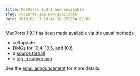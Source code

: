 ```yaml
---
title: MacPorts 1.9.1 now available
slug: macports-191-now-available
date: 2010-06-17 18:44:20.792254-07:00
---
```


MacPorts 1.9.1 has been made available via the usual methods:

* selfupdate
* DMGs for [10.4](https://distfiles.macports.org/MacPorts/MacPorts-1.9.1-10.4-Tiger.dmg "10.4 DMG"), [10.5](https://distfiles.macports.org/MacPorts/MacPorts-1.9.1-10.5-Leopard.dmg "10.5 DMG"), and [10.6](https://distfiles.macports.org/MacPorts/MacPorts-1.9.1-10.6-SnowLeopard.dmg "10.6 DMG")
* a [source tarball](https://www.macports.org/install.php#source)
* a [tag in subversion](https://svn.macports.org/repository/macports/tags/release_1_9_1)

See the [email announcement](https://lists.macosforge.org/pipermail/macports-announce/2010-June/000009.html) for more details.
